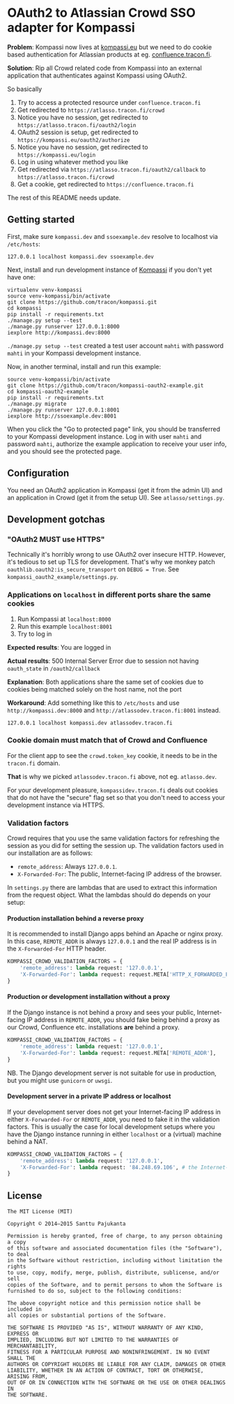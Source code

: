 # OAuth2 to Atlassian Crowd SSO adapter for Kompassi

**Problem**: Kompassi now lives at [kompassi.eu](https://kompassi.eu) but we need to do cookie based authentication for Atlassian products at eg. [confluence.tracon.fi](https://confluence.tracon.fi).

**Solution**: Rip all Crowd related code from Kompassi into an external application that authenticates against Kompassi using OAuth2.

So basically

1. Try to access a protected resource under `confluence.tracon.fi`
2. Get redirected to `https://atlasso.tracon.fi/crowd`
3. Notice you have no session, get redirected to `https://atlasso.tracon.fi/oauth2/login`
4. OAuth2 session is setup, get redirected to `https://kompassi.eu/oauth2/authorize`
5. Notice you have no session, get redirected to `https://kompassi.eu/login`
6. Log in using whatever method you like
7. Get redirected via `https://atlasso.tracon.fi/oauth2/callback` to `https://atlasso.tracon.fi/crowd`
8. Get a cookie, get redirected to `https://confluence.tracon.fi`

The rest of this README needs update.

## Getting started

First, make sure `kompassi.dev` and `ssoexample.dev` resolve to localhost via `/etc/hosts`:

    127.0.0.1 localhost kompassi.dev ssoexample.dev

Next, install and run development instance of [Kompassi](/tracon/kompassi) if you don't yet have one:

    virtualenv venv-kompassi
    source venv-kompassi/bin/activate
    git clone https://github.com/tracon/kompassi.git
    cd kompassi
    pip install -r requirements.txt
    ./manage.py setup --test
    ./manage.py runserver 127.0.0.1:8000
    iexplore http://kompassi.dev:8000

`./manage.py setup --test` created a test user account `mahti` with password `mahti` in your Kompassi development instance.

Now, in another terminal, install and run this example:

    source venv-kompassi/bin/activate
    git clone https://github.com/tracon/kompassi-oauth2-example.git
    cd kompassi-oauth2-example
    pip install -r requirements.txt
    ./manage.py migrate
    ./manage.py runserver 127.0.0.1:8001
    iexplore http://ssoexample.dev:8001

When you click the "Go to protected page" link, you should be transferred to your Kompassi development instance. Log in with user `mahti` and password `mahti`, authorize the example application to receive your user info, and you should see the protected page.

## Configuration

You need an OAuth2 application in Kompassi (get it from the admin UI) and an application in Crowd (get it from the setup UI). See `atlasso/settings.py`.

## Development gotchas

### "OAuth2 MUST use HTTPS"

Technically it's horribly wrong to use OAuth2 over insecure HTTP. However, it's tedious to set up TLS for development. That's why we monkey patch `oauthlib.oauth2:is_secure_transport` on `DEBUG = True`. See `kompassi_oauth2_example/settings.py`.

### Applications on `localhost` in different ports share the same cookies

1. Run Kompassi at `localhost:8000`
2. Run this example `localhost:8001`
3. Try to log in

**Expected results**: You are logged in

**Actual results**: 500 Internal Server Error due to session not having `oauth_state` in `/oauth2/callback`

**Explanation**: Both applications share the same set of cookies due to cookies being matched solely on the host name, not the port

**Workaround**: Add something like this to `/etc/hosts` and use `http://kompassi.dev:8000` and `http://atlassodev.tracon.fi:8001` instead.

    127.0.0.1 localhost kompassi.dev atlassodev.tracon.fi

### Cookie domain must match that of Crowd and Confluence

For the client app to see the `crowd.token_key` cookie, it needs to be in the `tracon.fi` domain.

**That** is why we picked `atlassodev.tracon.fi` above, not eg. `atlasso.dev`.

For your development pleasure, `kompassidev.tracon.fi` deals out cookies that do not have the "secure" flag set so that you don't need to access your development instance via HTTPS.

### Validation factors

Crowd requires that you use the same validation factors for refreshing the session as you did for setting the session up. The validation factors used in our installation are as follows:

* `remote_address`: Always `127.0.0.1`.
* `X-Forwarded-For`: The public, Internet-facing IP address of the browser.

In `settings.py` there are lambdas that are used to extract this information from the request object. What the lambdas should do depends on your setup:

#### Production installation behind a reverse proxy

It is recommended to install Django apps behind an Apache or nginx proxy. In this case, `REMOTE_ADDR` is always `127.0.0.1` and the real IP address is in the `X-Forwarded-For` HTTP header.

```python
KOMPASSI_CROWD_VALIDATION_FACTORS = {
    'remote_address': lambda request: '127.0.0.1',
    'X-Forwarded-For': lambda request: request.META['HTTP_X_FORWARDED_FOR'],
}
```

#### Production or development installation without a proxy

If the Django instance is not behind a proxy and sees your public, Internet-facing IP address in `REMOTE_ADDR`, you should fake being behind a proxy as our Crowd, Confluence etc. installations **are** behind a proxy.

```python
KOMPASSI_CROWD_VALIDATION_FACTORS = {
    'remote_address': lambda request: '127.0.0.1',
    'X-Forwarded-For': lambda request: request.META['REMOTE_ADDR'],
}
```

NB. The Django development server is not suitable for use in production, but you might use `gunicorn` or `uwsgi`.

#### Development server in a private IP address or localhost

If your development server does not get your Internet-facing IP address in either `X-Forwarded-For` or `REMOTE_ADDR`, you need to fake it in the validation factors. This is usually the case for local development setups where you have the Django instance running in either `localhost` or a (virtual) machine behind a NAT.

```python
KOMPASSI_CROWD_VALIDATION_FACTORS = {
    'remote_address': lambda request: '127.0.0.1',
    'X-Forwarded-For': lambda request: '84.248.69.106', # the Internet-facing IP address of your browser
}
```

## License

    The MIT License (MIT)

    Copyright © 2014–2015 Santtu Pajukanta

    Permission is hereby granted, free of charge, to any person obtaining a copy
    of this software and associated documentation files (the "Software"), to deal
    in the Software without restriction, including without limitation the rights
    to use, copy, modify, merge, publish, distribute, sublicense, and/or sell
    copies of the Software, and to permit persons to whom the Software is
    furnished to do so, subject to the following conditions:

    The above copyright notice and this permission notice shall be included in
    all copies or substantial portions of the Software.

    THE SOFTWARE IS PROVIDED "AS IS", WITHOUT WARRANTY OF ANY KIND, EXPRESS OR
    IMPLIED, INCLUDING BUT NOT LIMITED TO THE WARRANTIES OF MERCHANTABILITY,
    FITNESS FOR A PARTICULAR PURPOSE AND NONINFRINGEMENT. IN NO EVENT SHALL THE
    AUTHORS OR COPYRIGHT HOLDERS BE LIABLE FOR ANY CLAIM, DAMAGES OR OTHER
    LIABILITY, WHETHER IN AN ACTION OF CONTRACT, TORT OR OTHERWISE, ARISING FROM,
    OUT OF OR IN CONNECTION WITH THE SOFTWARE OR THE USE OR OTHER DEALINGS IN
    THE SOFTWARE.
